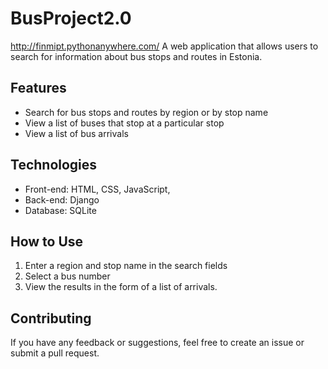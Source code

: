 # BusProject2.0
http://finmipt.pythonanywhere.com/
A web application that allows users to search for information about bus stops and routes in Estonia.

## Features

- Search for bus stops and routes by region or by stop name
- View a list of buses that stop at a particular stop
- View a list of bus arrivals

## Technologies

- Front-end: HTML, CSS, JavaScript,
- Back-end: Django
- Database: SQLite

## How to Use

1. Enter a region and stop name in the search fields
2. Select a bus number
3. View the results in the form of a list of arrivals.

## Contributing

If you have any feedback or suggestions, feel free to create an issue or submit a pull request.
